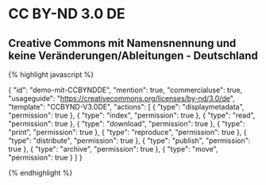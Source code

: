 # CC BY-ND 3.0 DE
## Creative Commons mit Namensnennung und keine Veränderungen/Ableitungen - Deutschland


{% highlight javascript %}

{
  "id": "demo-mit-CCBYNDDE",
  "mention": true,
  "commercialuse": true,
  "usageguide": "https://creativecommons.org/licenses/by-nd/3.0/de",
  "template": "CCBYND-V3.0DE",
  "actions": [
    {
      "type": "displaymetadata",
      "permission": true
    },
    {
      "type": "index",
      "permission": true
    },
    {
      "type": "read",
      "permission": true
    },
    {
      "type": "download",
      "permission": true
    },
    {
      "type": "print",
      "permission": true
    },
    {
      "type": "reproduce",
      "permission": true
    },
    {
      "type": "distribute",
      "permission": true
    },
    {
      "type": "publish",
      "permission": true
    },
    {
      "type": "archive",
      "permission": true
    },
    {
      "type": "move",
      "permission": true
    }
  ]
}

{% endhighlight %}